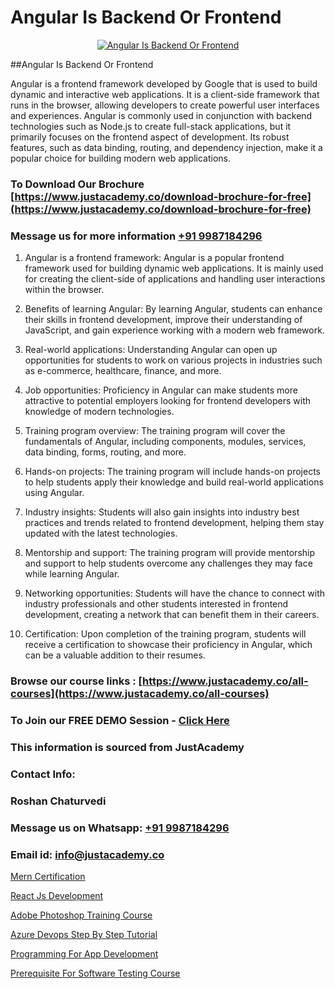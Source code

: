# Angular Is Backend Or Frontend

<p align="center">
  <a href="https://justacademy.co/course-detail/angular-training">
    <img src="https://justacademy.co/storage2/course_image/1676637041_course_image.webp" alt="Angular Is Backend Or Frontend">
  </a>
</p>
##Angular Is Backend Or Frontend

Angular is a frontend framework developed by Google that is used to build dynamic and interactive web applications. It is a client-side framework that runs in the browser, allowing developers to create powerful user interfaces and experiences. Angular is commonly used in conjunction with backend technologies such as Node.js to create full-stack applications, but it primarily focuses on the frontend aspect of development. Its robust features, such as data binding, routing, and dependency injection, make it a popular choice for building modern web applications.
### To Download Our Brochure [https://www.justacademy.co/download-brochure-for-free](https://www.justacademy.co/download-brochure-for-free)
### Message us for more information [+91 9987184296](https://api.whatsapp.com/send?phone=919987184296)
1) Angular is a frontend framework: Angular is a popular frontend framework used for building dynamic web applications. It is mainly used for creating the client-side of applications and handling user interactions within the browser.

2) Benefits of learning Angular: By learning Angular, students can enhance their skills in frontend development, improve their understanding of JavaScript, and gain experience working with a modern web framework.

3) Real-world applications: Understanding Angular can open up opportunities for students to work on various projects in industries such as e-commerce, healthcare, finance, and more.

4) Job opportunities: Proficiency in Angular can make students more attractive to potential employers looking for frontend developers with knowledge of modern technologies.

5) Training program overview: The training program will cover the fundamentals of Angular, including components, modules, services, data binding, forms, routing, and more.

6) Hands-on projects: The training program will include hands-on projects to help students apply their knowledge and build real-world applications using Angular.

7) Industry insights: Students will also gain insights into industry best practices and trends related to frontend development, helping them stay updated with the latest technologies.

8) Mentorship and support: The training program will provide mentorship and support to help students overcome any challenges they may face while learning Angular.

9) Networking opportunities: Students will have the chance to connect with industry professionals and other students interested in frontend development, creating a network that can benefit them in their careers.

10) Certification: Upon completion of the training program, students will receive a certification to showcase their proficiency in Angular, which can be a valuable addition to their resumes.

### Browse our course links : [https://www.justacademy.co/all-courses](https://www.justacademy.co/all-courses) 
### To Join our FREE DEMO Session - [Click Here](https://www.justacademy.co/register-for-course-demo)


### This information is sourced from JustAcademy
### Contact Info:
### Roshan Chaturvedi
### Message us on Whatsapp: [+91 9987184296](https://api.whatsapp.com/send?phone=919987184296)
### Email id: [info@justacademy.co](mailto:info@justacademy.co)
                
[Mern Certification](https://www.linkedin.com/pulse/mern-certification-justacademy-chandigarh-z6y1e/)

[React Js Development](https://www.linkedin.com/pulse/react-js-development-justacademy-mumbai-zr5wc?trackingId=lFDReRud%2B5hHHZOEAVHOnA%3D%3D&lipi=urn%3Ali%3Apage%3Ad_flagship3_showcase_admin%3BrO72kZqIQGOMCosqCkrMnA%3D%3D)

[Adobe Photoshop Training Course](https://medium.com/@roneet705/adobe-photoshop-training-course-12a7329dcdc1)

[Azure Devops Step By Step Tutorial](https://medium.com/@mistersumit961/azure-devops-step-by-step-tutorial-6c8c3cf34698)

[Programming For App Development](https://justacademyin.github.io/justacademy/programming-for-app-development)

[Prerequisite For Software Testing Course](https://justacademyin.github.io/justacademy/prerequisite-for-software-testing-course)

